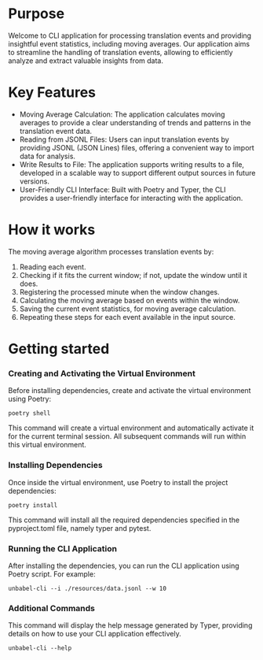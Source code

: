 # Purpose

Welcome to CLI application for processing translation events and providing insightful event statistics, including moving averages. Our application aims to streamline the handling of translation events, allowing to efficiently analyze and extract valuable insights from data.

# Key Features

- Moving Average Calculation: The application calculates moving averages to provide a clear understanding of trends and patterns in the translation event data.
- Reading from JSONL Files: Users can input translation events by providing JSONL (JSON Lines) files, offering a convenient way to import data for analysis.
- Write Results to File: The application supports writing results to a file, developed in a scalable way to support different output sources in future versions.
- User-Friendly CLI Interface: Built with Poetry and Typer, the CLI provides a user-friendly interface for interacting with the application.

# How it works

The moving average algorithm processes translation events by:

1. Reading each event.
2. Checking if it fits the current window; if not, update the window until it does.
3. Registering the processed minute when the window changes.
4. Calculating the moving average based on events within the window.
5. Saving the current event statistics, for moving average calculation.
6. Repeating these steps for each event available in the input source.

# Getting started

### Creating and Activating the Virtual Environment

Before installing dependencies, create and activate the virtual environment using Poetry:

```
poetry shell
```

This command will create a virtual environment and automatically activate it for the current terminal session. All subsequent commands will run within this virtual environment.

### Installing Dependencies

Once inside the virtual environment, use Poetry to install the project dependencies:

```
poetry install
```

This command will install all the required dependencies specified in the pyproject.toml file, namely typer and pytest.

### Running the CLI Application

After installing the dependencies, you can run the CLI application using Poetry script. For example:

```
unbabel-cli --i ./resources/data.jsonl --w 10
```

### Additional Commands

This command will display the help message generated by Typer, providing details on how to use your CLI application effectively.

```
unbabel-cli --help
```